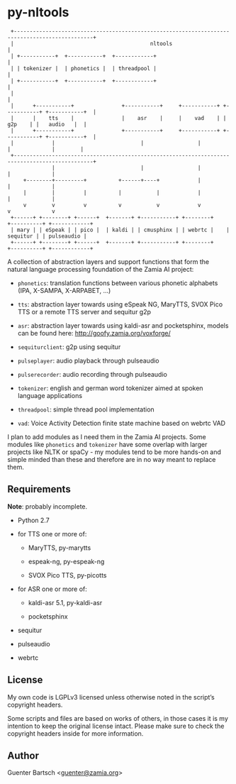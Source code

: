 py-nltools
==========

     +-----------------------------------------------------------------------------------------------+
     |                                           nltools                                             |
     | +-----------+  +-----------+  +------------+                                                  |
     | | tokenizer |  | phonetics |  | threadpool |                                                  |
     | +-----------+  +-----------+  +------------+                                                  |
     |                                                                                               |
     |      +-----------+               +-----------+     +-----------+ +-----------+ +-----------+  |
     |      |    tts    |               |    asr    |     |    vad    | |    g2p    | |   audio   |  |
     |      +-----------+               +-----------+     +-----------+ +-----------+ +-----------+  |
     |            |                           |                 |             |             |        |
     +-----------------------------------------------------------------------------------------------+
                  |                           |                 |             |             |
         +--------+---------+          +------+----+            |             |             |
         |        |         |          |           |            |             |             |
         v        v         v          v           v            v             v             v
     +------+ +--------+ +------+  +-------+ +-----------+ +--------+    +----------+ +------------+
     | mary | | eSpeak | | pico |  | kaldi | | cmusphinx | | webrtc |    | sequitur | | pulseaudio |
     +------+ +--------+ +------+  +-------+ +-----------+ +--------+    +----------+ +------------+

A collection of abstraction layers and support functions that form the
natural language processing foundation of the Zamia AI project:

-   `phonetics`: translation functions between various phonetic
    alphabets (IPA, X-SAMPA, X-ARPABET, …)

-   `tts`: abstraction layer towards using eSpeak NG, MaryTTS, SVOX Pico
    TTS or a remote TTS server and sequitur g2p

-   `asr`: abstraction layer towards using kaldi-asr and pocketsphinx,
    models can be found here: <http://goofy.zamia.org/voxforge/>

-   `sequiturclient`: g2p using sequitur

-   `pulseplayer`: audio playback through pulseaudio

-   `pulserecorder`: audio recording through pulseaudio

-   `tokenizer`: english and german word tokenizer aimed at spoken
    language applications

-   `threadpool`: simple thread pool implementation

-   `vad`: Voice Activity Detection finite state machine based on webrtc
    VAD

I plan to add modules as I need them in the Zamia AI projects. Some
modules like `phonetics` and `tokenizer` have some overlap with larger
projects like NLTK or spaCy - my modules tend to be more hands-on and
simple minded than these and therefore are in no way meant to replace
them.

Requirements
------------

**Note**: probably incomplete.

-   Python 2.7

-   for TTS one or more of:

    -   MaryTTS, py-marytts

    -   espeak-ng, py-espeak-ng

    -   SVOX Pico TTS, py-picotts

-   for ASR one or more of:

    -   kaldi-asr 5.1, py-kaldi-asr

    -   pocketsphinx

-   sequitur

-   pulseaudio

-   webrtc

License
-------

My own code is LGPLv3 licensed unless otherwise noted in the script’s
copyright headers.

Some scripts and files are based on works of others, in those cases it
is my intention to keep the original license intact. Please make sure to
check the copyright headers inside for more information.

Author
------

Guenter Bartsch \<<guenter@zamia.org>\>
